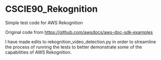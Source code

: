 # CSCIE90_Rekognition
Simple test code for AWS Rekognition

Original code from https://github.com/awsdocs/aws-doc-sdk-examples

I have made edits to rekognition_video_detection.py in order to streamline the process of running the tests to better demonstrate some of the capabilities of AWS Rekognition.
